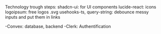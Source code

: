 Technology trough steps: 
shadcn-ui: for UI components
lucide-react: icons
logoipsum: free logos .svg
usehooks-ts, query-string: debounce messy inputs and put them in links

-Convex: database, backend
-Clerk: Authentification

